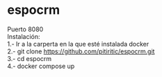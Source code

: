# espocrm
Puerto 8080  
Instalación:  
1.- Ir a la carperta en la que esté instalada docker  
2.- git clone https://github.com/pitiritic/espocrm.git  
3.- cd espocrm  
4.- docker compose up  

